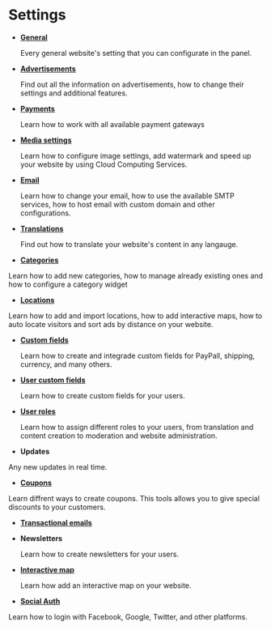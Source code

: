 # Settings

- [**General**](General-settings.md)

  Every general website's setting that you can configurate in the panel.

- [**Advertisements**](Advertisement.md)

  Find out all the information on advertisements, how to change their settings and additional features.

- [**Payments**](Payment.md)

  Learn how to work with all available payment gateways

- [**Media settings**](Media-settings.md)

  Learn how to configure image settings, add watermark and speed up your website by using Cloud Computing Services.

- [**Email**](Email-settings.md)

  Learn how to change your email, how to use the available SMTP services, how to host email with custom domain and other configurations.

- [**Translations**](Translations.md)

  Find out how to translate your website's content in any langauge.

- [**Categories**](Settings-categories.md)

 Learn how to add new categories, how to manage already existing ones and how to configure a category widget

- [**Locations**](Settings-location.md)

 Learn how to add and import locations, how to add interactive maps, how to auto locate visitors and sort ads by distance on your website.

- [**Custom fields**](Custom-fields.md)

  Learn how to create and integrade custom fields for PayPall, shipping, currency, and many others.

- [**User custom fields**](Users-create-custom-field-for-users.md)

  Learn how to create custom fields for your users.

- [**User roles**](Users-how-do-roles-work.md)

  
  Learn how to assign different roles to your users, from translation and content creation to moderation and website administration.

- **Updates**
 
 Any new updates in real time.

- [**Coupons**](Classifieds-coupon-system.md)

 Learn diffrent ways to create coupons. This tools allows you to give special discounts to your customers.

- [**Transactional emails**](Payment-pay-directly-from-the-ad-option.md)

- **Newsletters**

  Learn how to create newsletters for your users.

- [**Interactive map**](Content-create-an-interactive-map)

  Learn how add an interactive map on your website.

- [**Social Auth**](Plugins-login-using-social-auth)

 Learn how to login with Facebook, Google, Twitter, and other platforms. 

